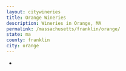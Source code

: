 ```yaml
---
layout: citywineries
title: Orange Wineries
description: Wineries in Orange, MA
permalink: /massachusetts/franklin/orange/
state: ma
county: franklin
city: orange
---
```

-
